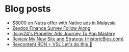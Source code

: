 # Blog posts
<!-- BLOG-POST-LIST:START -->
- [$8000 on Nutra offer with Native ads in Malaysia](https://afflift.com/f/threads/8000-on-nutra-offer-with-native-ads-in-malaysia.10175/)
- [Zeydoo Finance Survey Follow Along](https://afflift.com/f/threads/zeydoo-finance-survey-follow-along.10174/)
- [Itsjay24&#39;s Propeller Ads Journey To Pop Mastery](https://afflift.com/f/threads/itsjay24s-propeller-ads-journey-to-pop-mastery.10146/)
- [Review My New Site and Strategy &lpar;HistoricBios.com&rpar;](https://afflift.com/f/threads/review-my-new-site-and-strategy-historicbios-com.9378/)
- [Revcontent RON + VSL Let&#39;s do this 🚀](https://afflift.com/f/threads/revcontent-ron-vsl-lets-do-this-%F0%9F%9A%80.9662/)
<!-- BLOG-POST-LIST:END -->
